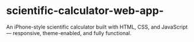 # scientific-calculator-web-app-
An iPhone-style scientific calculator built with HTML, CSS, and JavaScript — responsive, theme-enabled, and fully functional.
